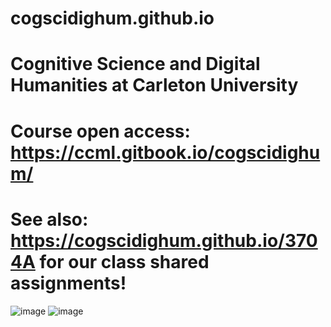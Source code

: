 # cogscidighum.github.io
# Cognitive Science and  Digital Humanities at Carleton University
# Course open access: <https://ccml.gitbook.io/cogscidighum/>
# See also:  <https://cogscidighum.github.io/3704A> for our class shared assignments! 
![image](https://github.com/cogscidighum/cogscidighum.github.io/assets/123218209/23975346-e0d4-407c-8d6a-755756da560e)
![image](https://github.com/cogscidighum/cogscidighum.github.io/assets/144282573/8daeb630-0b4e-42a4-b6d9-ff50c1956735)

